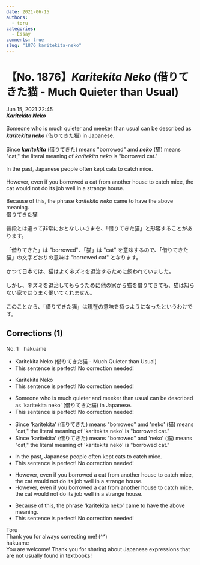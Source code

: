 ```yaml
---
date: 2021-06-15
authors:
  - toru
categories:
  - Essay
comments: true
slug: "1876_karitekita-neko"
---
```


# 【No. 1876】<strong><em>Karitekita Neko</strong></em> (借りてきた猫 - Much Quieter than Usual)
<div class="date">Jun 15, 2021 22:45</div>
<div id="post"><div id="body_show_ori">
<strong><em>Karitekita Neko</strong></em><br/><br/>Someone who is much quieter and meeker than usual can be described as <strong><em>karitekita neko</em></strong> (借りてきた猫) in Japanese.<br/><br/>Since <strong><em>karitekita</em></strong> (借りてきた) means "borrowed" amd <strong><em>neko</em></strong> (猫) means "cat," the literal meaning of <em>karitekita neko</em> is "borrowed cat."<br/><br/>In the past, Japanese people often kept cats to catch mice.<br/><br/>However, even if you borrowed a cat from another house to catch mice, the cat would not do its job well in a strange house.<br/><br/>Because of this, the phrase <em>karitekita neko</em> came to have the above meaning.
</div></div>

<!-- more -->

<div id="post_ja"><div id="body_show_mo">
借りてきた猫<br/><br/>普段とは違って非常におとなしいさまを、「借りてきた猫」と形容することがあります。<br/><br/>「借りてきた」は "borrowed"、「猫」は "cat" を意味するので、「借りてきた猫」の文字どおりの意味は "borrowed cat" となります。<br/><br/>かつて日本では、猫はよくネズミを退治するために飼われていました。<br/><br/>しかし、ネズミを退治してもらうために他の家から猫を借りてきても、猫は知らない家ではうまく働いてくれません。<br/><br/>このことから、「借りてきた猫」は現在の意味を持つようになったというわけです。
</div></div>

## Corrections (1)
<div id="block"><div class="first_name"> No. 1　<span class="just_name">hakuame</span></div><div id="block2">
<ul class="correction_field">
<li class="incorrect">Karitekita Neko (借りてきた猫 - Much Quieter than Usual)</li>
<li class="corrected perfect">This sentence is perfect! No correction needed!</li>
</ul>
<ul class="correction_field">
<li class="incorrect">Karitekita Neko</li>
<li class="corrected perfect">This sentence is perfect! No correction needed!</li>
</ul>
<ul class="correction_field">
<li class="incorrect">Someone who is much quieter and meeker than usual can be described as 'karitekita neko' (借りてきた猫) in Japanese.</li>
<li class="corrected perfect">This sentence is perfect! No correction needed!</li>
</ul>
<ul class="correction_field">
<li class="incorrect">Since 'karitekita' (借りてきた) means "borrowed" amd 'neko' (猫) means "cat," the literal meaning of 'karitekita neko' is "borrowed cat."</li>
<li class="corrected correct">
Since 'karitekita' (借りてきた) means "borrowed" <span class="f_red">and</span> 'neko' (猫) means "cat," the literal meaning of 'karitekita neko' is "borrowed cat."
</li>
</ul>
<ul class="correction_field">
<li class="incorrect">In the past, Japanese people often kept cats to catch mice.</li>
<li class="corrected perfect">This sentence is perfect! No correction needed!</li>
</ul>
<ul class="correction_field">
<li class="incorrect">However, even if you borrowed a cat from another house to catch mice, the cat would not do its job well in a strange house.</li>
<li class="corrected correct">
However, <span class="sline">even</span> if you borrowed a cat from another house to catch mice, the cat would not do its job well in a strange house.
</li>
</ul>
<ul class="correction_field">
<li class="incorrect">Because of this, the phrase 'karitekita neko' came to have the above meaning.</li>
<li class="corrected perfect">This sentence is perfect! No correction needed!</li>
</ul>
</div><div class="name"><span class="just_name">Toru</span><br>
Thank you for always correcting me! (^^)
</div>
<div class="name"><span class="just_name">hakuame</span><br>
You are welcome!   Thank you for sharing about Japanese expressions that are not usually found in textbooks!
</div>
</div>
